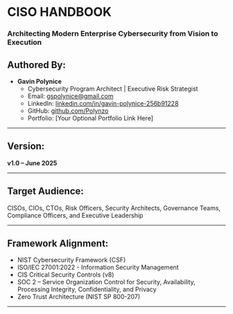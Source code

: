 # CISO HANDBOOK

### Architecting Modern Enterprise Cybersecurity from Vision to Execution

## Authored By:
* **Gavin Polynice**
    * Cybersecurity Program Architect | Executive Risk Strategist  
    * Email: gspolynice@gmail.com
    * LinkedIn: [linkedin.com/in/gavin-polynice-256b91228](https://www.linkedin.com/in/gavin-polynice-256b91228)
    * GitHub: [github.com/Polynzo](https://github.com/Polynzo)
    * Portfolio: [Your Optional Portfolio Link Here] 

---

## Version:
**v1.0 – June 2025**

---

## Target Audience:
CISOs, CIOs, CTOs, Risk Officers, Security Architects, Governance Teams, Compliance Officers, and Executive Leadership

---

## Framework Alignment:
- NIST Cybersecurity Framework (CSF)
- ISO/IEC 27001:2022 - Information Security Management
- CIS Critical Security Controls (v8)
- SOC 2 – Service Organization Control for Security, Availability, Processing Integrity, Confidentiality, and Privacy
- Zero Trust Architecture (NIST SP 800-207)
---

